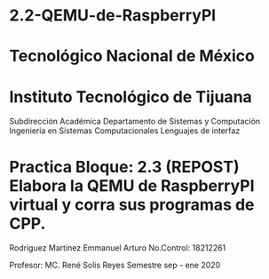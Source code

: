 # 2.2-QEMU-de-RaspberryPI
#    Tecnológico Nacional de México
#   Instituto Tecnológico de Tijuana
 Subdirección Académica
 Departamento de Sistemas y Computación
 Ingeniería en Sistemas Computacionales
 Lenguajes de interfaz 

# Practica Bloque: 2.3  (REPOST) Elabora la QEMU de RaspberryPI virtual y corra sus programas de CPP.

 Rodriguez Martinez Emmanuel Arturo
 No.Control: 18212261
   
 Profesor:
 MC. René Solis Reyes
 Semestre sep - ene 2020
